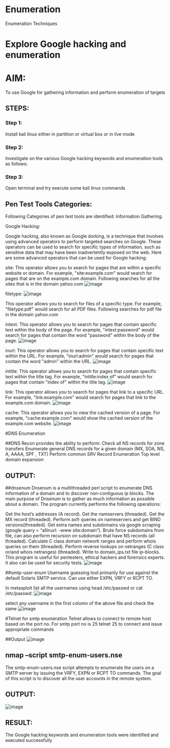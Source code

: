 # Enumeration
Enumeration Techniques

# Explore Google hacking and enumeration 

# AIM:

To use Google for gathering information and perform enumeration of targets

## STEPS:

### Step 1:

Install kali linux either in partition or virtual box or in live mode

### Step 2:

Investigate on the various Google hacking keywords and enumeration tools as follows:


### Step 3:
Open terminal and try execute some kali linux commands

## Pen Test Tools Categories:  

Following Categories of pen test tools are identified:
Information Gathering.

Google Hacking:

Google hacking, also known as Google dorking, is a technique that involves using advanced operators to perform targeted searches on Google. These operators can be used to search for specific types of information, such as sensitive data that may have been inadvertently exposed on the web. Here are some advanced operators that can be used for Google hacking:

site: This operator allows you to search for pages that are within a specific website or domain. For example, "site:example.com" would search for pages that are on the example.com domain.
Following searches for all the sites that is in the domain yahoo.com
![image](https://github.com/jagadeepreddy11/Enumeration/assets/150368525/85979136-dac1-466e-9bfc-d0e414e347a3)


filetype:
![image](https://github.com/jagadeepreddy11/Enumeration/assets/150368525/5687e115-ad88-4d55-81a9-aa8e55c52bbf)

This operator allows you to search for files of a specific type. For example, "filetype:pdf" would search for all PDF files.
Following searches for pdf file in the domain yahoo.com



intext: This operator allows you to search for pages that contain specific text within the body of the page. For example, "intext:password" would search for pages that contain the word "password" within the body of the page.
![image](https://github.com/jagadeepreddy11/Enumeration/assets/150368525/d2deabeb-ae39-4d72-986a-ab2b83ae0b16)



inurl: This operator allows you to search for pages that contain specific text within the URL. For example, "inurl:admin" would search for pages that contain the word "admin" within the URL.
![image](https://github.com/jagadeepreddy11/Enumeration/assets/150368525/0ea3dac8-18ad-4576-a7c8-b48b00a02571)


intitle: This operator allows you to search for pages that contain specific text within the title tag. For example, "intitle:index of" would search for pages that contain "index of" within the title tag.
![image](https://github.com/jagadeepreddy11/Enumeration/assets/150368525/3340986b-0726-43c7-b079-1ebcdcc20f63)


link: This operator allows you to search for pages that link to a specific URL. For example, "link:example.com" would search for pages that link to the example.com domain.
![image](https://github.com/jagadeepreddy11/Enumeration/assets/150368525/47be2ae9-5ed9-461c-95ea-ff12ce9aa9a2)


cache: This operator allows you to view the cached version of a page. For example, "cache:example.com" would show the cached version of the example.com website.
![image](https://github.com/jagadeepreddy11/Enumeration/assets/150368525/80b5bfbf-7902-4ba0-a3fc-9ae6a6b4d6f8)

 
#DNS Enumeration


##DNS Recon
provides the ability to perform:
Check all NS records for zone transfers
Enumerate general DNS records for a given domain (MX, SOA, NS, A, AAAA, SPF , TXT)
Perform common SRV Record Enumeration
Top level domain expansion
## OUTPUT:







##dnsenum
Dnsenum is a multithreaded perl script to enumerate DNS information of a domain and to discover non-contiguous ip blocks. The main purpose of Dnsenum is to gather as much information as possible about a domain. The program currently performs the following operations:

Get the host’s addresses (A record).
Get the namservers (threaded).
Get the MX record (threaded).
Perform axfr queries on nameservers and get BIND versions(threaded).
Get extra names and subdomains via google scraping (google query = “allinurl: -www site:domain”).
Brute force subdomains from file, can also perform recursion on subdomain that have NS records (all threaded).
Calculate C class domain network ranges and perform whois queries on them (threaded).
Perform reverse lookups on netranges (C class or/and whois netranges) (threaded).
Write to domain_ips.txt file ip-blocks.
This program is useful for pentesters, ethical hackers and forensics experts. It also can be used for security tests.
![image](https://github.com/jagadeepreddy11/Enumeration/assets/150368525/7733a325-e78f-4f51-a4a3-69f3882792b0)



##smtp-user-enum
Username guessing tool primarily for use against the default Solaris SMTP service. Can use either EXPN, VRFY or RCPT TO.


In metasploit list all the usernames using head /etc/passwd or cat /etc/passwd:
![image](https://github.com/jagadeepreddy11/Enumeration/assets/150368525/b37ea118-c92a-4f3d-b123-64436c609746)

select any username in the first column of the above file and check the same
![image](https://github.com/jagadeepreddy11/Enumeration/assets/150368525/aa129743-a645-4e38-a80b-1202d5953e0c)



#Telnet for smtp enumeration
Telnet allows to connect to remote host based on the port no. For smtp port no is 25
telnet <host address> 25 to connect
and issue appropriate commands
  
##Output
![image](https://github.com/jagadeepreddy11/Enumeration/assets/150368525/38bd40b5-3696-4194-9187-b0303c9dcd12)

  
  

## nmap –script smtp-enum-users.nse <hostname>

The smtp-enum-users.nse script attempts to enumerate the users on a SMTP server by issuing the VRFY, EXPN or RCPT TO commands. The goal of this script is to discover all the user accounts in the remote system.


## OUTPUT:
![image](https://github.com/jagadeepreddy11/Enumeration/assets/150368525/5198b850-3b73-4fdb-aa6e-808724dd027b)



## RESULT:
The Google hacking keywords and enumeration tools were identified and executed successfully

